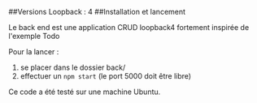 ##Versions
Loopback : 4
##Installation et lancement

Le back end est une application CRUD loopback4 fortement inspirée de l'exemple Todo 


Pour la lancer : 
1. se placer dans le dossier back/
2. effectuer un `npm start` (le port 5000 doit être libre)


Ce code a été testé sur une machine Ubuntu.


